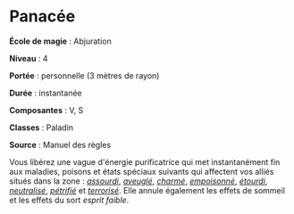 # Panacée

**École de magie** : Abjuration

**Niveau** : 4

**Portée** : personnelle (3 mètres de rayon)

**Durée** : instantanée

**Composantes** : V, S

**Classes** : Paladin

**Source** : Manuel des règles

Vous libérez une vague d'énergie purificatrice qui met instantanément fin aux maladies, poisons et états spéciaux suivants qui affectent vos alliés situés dans la zone : [_assourdi_](/gerer-la-sante-du-personnage/#assourdi), [_aveuglé_](/gerer-la-sante-du-personnage/#aveugle), [_charmé_](/gerer-la-sante-du-personnage/#charme), [_empoisonné_](/gerer-la-sante-du-personnage/#empoisonne), [_étourdi_](/gerer-la-sante-du-personnage/#etourdi), [_neutralisé_](/gerer-la-sante-du-personnage/#neutralise), [_pétrifié_](/gerer-la-sante-du-personnage/#petrifie) et [_terrorisé_](/gerer-la-sante-du-personnage/#terrorise). Elle annule également les effets de sommeil et les effets du sort _esprit faible_.
